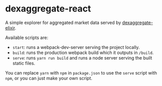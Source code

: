 # dexaggregate-react

A simple explorer for aggregated market data served by [dexaggregate-elixir](https://github.com/jochenboesmans/dexaggregate-elixir).

Available scripts are:
* `start`: runs a webpack-dev-server serving the project locally.
* `build`: runs the production webpack build which it outputs in `/build`.
* `serve`: runs `yarn run build` and runs a node server serving the built static files.

You can replace `yarn` with `npm` in `package.json` to use the `serve` script with `npm`, or you can just make your own script.










